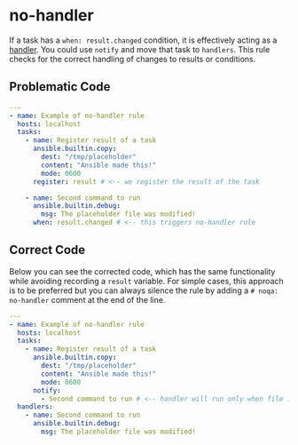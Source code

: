 # no-handler

If a task has a `when: result.changed` condition, it is effectively acting as a
[handler](https://docs.ansible.com/ansible/latest/user_guide/playbooks_handlers.html).
You could use `notify` and move that task to `handlers`.
This rule checks for the correct handling of changes to results or conditions.

## Problematic Code

```yaml
---
- name: Example of no-handler rule
  hosts: localhost
  tasks:
    - name: Register result of a task
      ansible.builtin.copy:
        dest: "/tmp/placeholder"
        content: "Ansible made this!"
        mode: 0600
      register: result # <-- we register the result of the task

    - name: Second command to run
      ansible.builtin.debug:
        msg: The placeholder file was modified!
      when: result.changed # <-- this triggers no-handler rule
```

## Correct Code

Below you can see the corrected code, which has the same functionality while
avoiding recording a `result` variable. For simple cases, this approach is to
be preferred but you can always silence the rule by adding a
`# noqa: no-handler` comment at the end of the line.

```yaml
---
- name: Example of no-handler rule
  hosts: localhost
  tasks:
    - name: Register result of a task
      ansible.builtin.copy:
        dest: "/tmp/placeholder"
        content: "Ansible made this!"
        mode: 0600
      notify:
        - Second command to run # <-- handler will run only when file is changed
  handlers:
    - name: Second command to run
      ansible.builtin.debug:
        msg: The placeholder file was modified!
```
